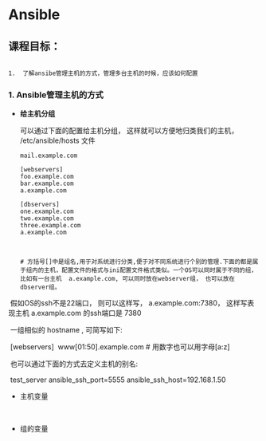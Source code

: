 Ansible
========================


课程目标：
--------------------
```

1.  了解ansibe管理主机的方式，管理多台主机的时候，应该如何配置

```

### 1. Ansible管理主机的方式 

- **给主机分组**

  可以通过下面的配置给主机分组， 这样就可以方便地归类我们的主机， /etc/ansible/hosts 文件

  ```
  mail.example.com

  [webservers]
  foo.example.com
  bar.example.com
  a.example.com

  [dbservers]
  one.example.com
  two.example.com
  three.example.com
  a.example.com



  # 方括号[]中是组名,用于对系统进行分类,便于对不同系统进行个别的管理.下面的都是属于组内的主机，配置文件的格式与ini配置文件格式类似。一个OS可以同时属于不同的组，比如有一台主机  a.example.com, 可以同时放在webserver组， 也可以放在dbserver组。
  ```


​       假如OS的ssh不是22端口， 则可以这样写，   a.example.com:7380， 这样写表现主机  a.example.com 的ssh端口是 7380

​      一组相似的 hostname , 可简写如下:

​       [webservers]
​       www[01:50].example.com                  # 用数字也可以用字母[a:z]



​     也可以通过下面的方式去定义主机的别名:

​       test_server ansible_ssh_port=5555 ansible_ssh_host=192.168.1.50



- 主机变量

  ​

- 组的变量



